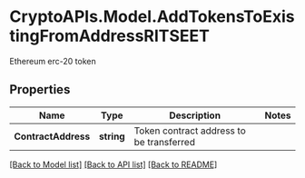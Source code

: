 # CryptoAPIs.Model.AddTokensToExistingFromAddressRITSEET
Ethereum erc-20 token

## Properties

Name | Type | Description | Notes
------------ | ------------- | ------------- | -------------
**ContractAddress** | **string** | Token contract address to be transferred | 

[[Back to Model list]](../README.md#documentation-for-models) [[Back to API list]](../README.md#documentation-for-api-endpoints) [[Back to README]](../README.md)

